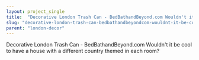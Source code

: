 ```yaml
---
layout: project_single
title:  "Decorative London Trash Can - BedBathandBeyond.com Wouldn't it be cool to have a house with a different country themed in each room?"
slug: "decorative-london-trash-can-bedbathandbeyondcom-wouldnt-it-be-cool-to-have-a-house"
parent: "london-decor"
---
```

Decorative London Trash Can - BedBathandBeyond.com Wouldn't it be cool to have a house with a different country themed in each room?